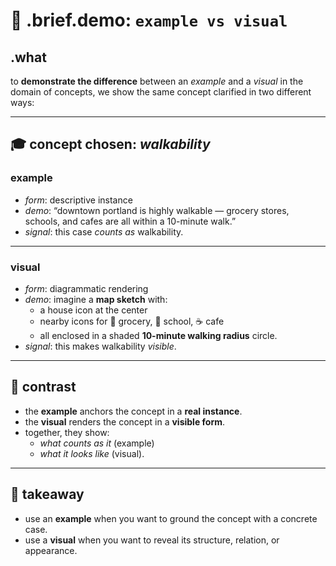 # 🧩 .brief.demo: `example vs visual`

## .what
to **demonstrate the difference** between an *example* and a *visual* in the domain of concepts,
we show the same concept clarified in two different ways:

---

## 🎓 concept chosen: *walkability*

### **example**
- *form*: descriptive instance
- *demo*:
  “downtown portland is highly walkable — grocery stores, schools, and cafes are all within a 10-minute walk.”
- *signal*: this case *counts as* walkability.

---

### **visual**
- *form*: diagrammatic rendering
- *demo*:
  imagine a **map sketch** with:
  - a house icon at the center
  - nearby icons for 🛒 grocery, 🏫 school, ☕ cafe
  - all enclosed in a shaded **10-minute walking radius** circle.
- *signal*: this makes walkability *visible*.

---

## 🔑 contrast
- the **example** anchors the concept in a **real instance**.
- the **visual** renders the concept in a **visible form**.
- together, they show:
  - *what counts as it* (example)
  - *what it looks like* (visual).

---

## 🎯 takeaway
- use an **example** when you want to ground the concept with a concrete case.
- use a **visual** when you want to reveal its structure, relation, or appearance.
